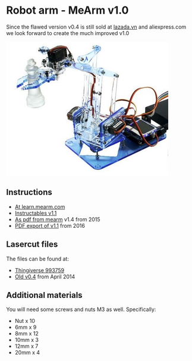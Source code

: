 # Robot arm - MeArm v1.0

Since the flawed version v0.4 is still sold at [lazada.vn](https://www.lazada.vn/products/4-dof-acrylic-chua-lap-rap-diy-canh-tay-robot-diy-bo-cho-arduino-may-lam-ho-tro-hoc-tap-sg90-servo-i267650656-s391094259.html) and aliexpress.com we look forward to create the much improved v1.0

![MeArm v1.0](mearm1.jpg)

## Instructions

- [At learn.mearm.com](http://learn.mearm.com/docs/building-the-mearm-v1/)
- [Instructables v1.1](https://www.instructables.com/id/MeArm-V11-Tiny-Open-Source-Robot-Arm/)
- [As pdf from mearm](http://learn.mearm.com/assets/docs/building-the-mearm-v1/MeArm_v1.0_Manual_v1.4.pdf) v1.4 from 2015
- [PDF export of v1.1](http://learn.mearm.com/assets/docs/building-the-mearm-v1/MeArm-V1.1.pdf) from 2016

## Lasercut files

The files can be found at:

- [Thingiverse 993759](https://www.thingiverse.com/thing:993759)
- [Old v0.4](https://www.instructables.com/id/Pocket-Sized-Robot-Arm-meArm-V04/) from April 2014

## Additional materials

You will need some screws and nuts M3 as well. Specifically:

- Nut x 10
- 6mm x 9
- 8mm x 12
- 10mm x 3
- 12mm x 7
- 20mm x 4
